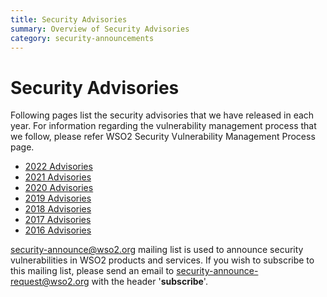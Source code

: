 ```yaml
---
title: Security Advisories
summary: Overview of Security Advisories
category: security-announcements
---
```


# Security Advisories

Following pages list the security advisories that we have released in each year. For information regarding the vulnerability management process that we follow, please refer WSO2 Security Vulnerability Management Process page.

* [2022 Advisories]({{base_path}}/security-announcements/security-advisories/2022/2022-advisories/)
* [2021 Advisories]({{base_path}}/security-announcements/security-advisories/2021/2021-advisories/)
* [2020 Advisories]({{base_path}}/security-announcements/security-advisories/2020/2020-advisories/)
* [2019 Advisories]({{base_path}}/security-announcements/security-advisories/2019/2019-advisories/)
* [2018 Advisories]({{base_path}}/security-announcements/security-advisories/2018/2018-advisories/)
* [2017 Advisories]({{base_path}}/security-announcements/security-advisories/2017/2017-advisories/)
* [2016 Advisories]({{base_path}}/security-announcements/security-advisories/2016/2016-advisories/)

security-announce@wso2.org  mailing list is used to announce security vulnerabilities in WSO2 products and services. If you wish to subscribe to this mailing list, please send an email to <security-announce-request@wso2.org> with the header '**subscribe**'.